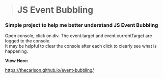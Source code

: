 > # JS Event Bubbling

### Simple project to help me better understand JS Event Bubbling
Open console, click on div. The event.target and event.currentTarget are logged to the console.  
It may be helpful to clear the console after each click to clearly see what is happening.

**View Here:**  

 https://thecarlson.github.io/event-bubbling/
